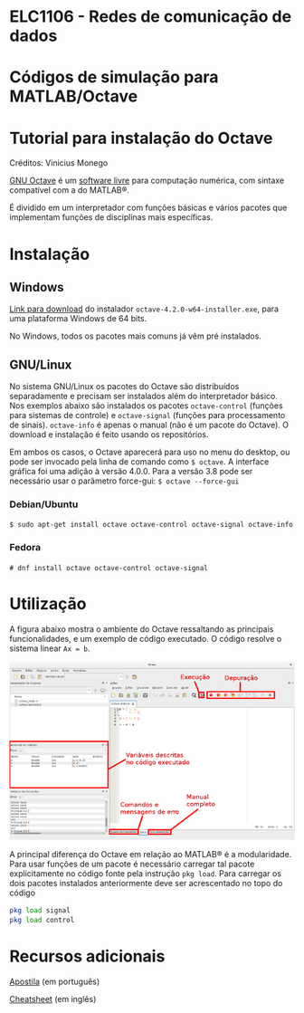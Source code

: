 # ELC1106 - Redes de comunicação de dados

# Códigos de simulação para MATLAB/Octave

# Tutorial para instalação do Octave

Créditos: Vinicius Monego

[GNU Octave](https://www.gnu.org/software/octave/) é um [software livre](https://www.gnu.org/philosophy/free-sw.pt-br.html) para computação numérica, com sintaxe compatível com a do MATLAB®.

É dividido em um interpretador com funções básicas e vários pacotes que implementam funções de disciplinas mais específicas.

# Instalação

## Windows

[Link para download](https://ftp.gnu.org/gnu/octave/windows/) do instalador `octave-4.2.0-w64-installer.exe`, para uma plataforma Windows de 64 bits.

No Windows, todos os pacotes mais comuns já vêm pré instalados.

## GNU/Linux

No sistema GNU/Linux os pacotes do Octave são distribuídos separadamente e precisam ser instalados além do interpretador básico. Nos exemplos abaixo são instalados os pacotes `octave-control` (funções para sistemas de controle) e `octave-signal` (funções para processamento de sinais). `octave-info` é apenas o manual (não é um pacote do Octave). O download e instalação é feito usando os repositórios.

Em ambos os casos, o Octave aparecerá para uso no menu do desktop, ou pode ser invocado pela linha de comando como `$ octave`. A interface gráfica foi uma adição à versão 4.0.0. Para a versão 3.8 pode ser necessário usar o parâmetro force-gui: `$ octave --force-gui`

### Debian/Ubuntu

`$ sudo apt-get install octave octave-control octave-signal octave-info`

### Fedora

`# dnf install octave octave-control octave-signal`

# Utilização

A figura abaixo mostra o ambiente do Octave ressaltando as principais funcionalidades, e um exemplo de código executado. O código resolve o sistema linear `Ax = b`.

![Janela Octave](octave.png)

A principal diferença do Octave em relação ao MATLAB® é a modularidade. Para usar funções de um pacote é necessário carregar tal pacote explicitamente no código fonte pela instrução `pkg load`. Para carregar os dois pacotes instalados anteriormente deve ser acrescentado no topo do código

```octave
pkg load signal
pkg load control
```

# Recursos adicionais

[Apostila](https://edisciplinas.usp.br/pluginfile.php/256601/mod_resource/content/1/apostila_matlab_octave.pdf) (em português)

[Cheatsheet](https://altons.github.io/octave/2013/05/05/octave-commands-cheat-sheet/) (em inglês)
